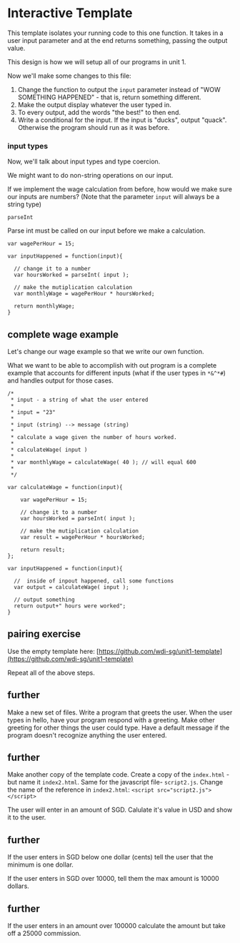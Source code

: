 # Interactive Template

This template isolates your running code to this one function. It takes in a user input parameter and at the end returns something, passing the output value.

This design is how we will setup all of our programs in unit 1.

Now we'll make some changes to this file:

1. Change the function to output the `input` parameter instead of "WOW SOMETHING HAPPENED" - that is, return something different.
2. Make the output display whatever the user typed in.
3. To every output, add the words "the best!" to then end.
4. Write a conditional for the input. If the input is "ducks", output "quack". Otherwise the program should run as it was before.

### input types

Now, we'll talk about input types and type coercion.

We might want to do non-string operations on our input.

If we implement the wage calculation from before, how would we make sure our inputs are numbers? \(Note that the parameter `input` will always be a string type\)

`parseInt`

Parse int must be called on our input before we make a calculation.

```text
var wagePerHour = 15;

var inputHappened = function(input){

  // change it to a number
  var hoursWorked = parseInt( input );

  // make the mutiplication calculation
  var monthlyWage = wagePerHour * hoursWorked;

  return monthlyWage;
}
```

## complete wage example

Let's change our wage example so that we write our own function.

What we want to be able to accomplish with out program is a complete example that accounts for different inputs \(what if the user types in `*&^*#`\) and handles output for those cases.

```text
/*
 * input - a string of what the user entered
 *
 * input = "23"
 *
 * input (string) --> message (string)
 *
 * calculate a wage given the number of hours worked.
 *
 * calculateWage( input )
 *
 * var monthlyWage = calculateWage( 40 ); // will equal 600
 *
 */

var calculateWage = function(input){

    var wagePerHour = 15;

    // change it to a number
    var hoursWorked = parseInt( input );

    // make the mutiplication calculation
    var result = wagePerHour * hoursWorked;

    return result;
};

var inputHappened = function(input){

  //  inside of inpout happened, call some functions
  var output = calculateWage( input );

  // output something
  return output+" hours were worked";
}
```

## pairing exercise

Use the empty template here: [https://github.com/wdi-sg/unit1-template](https://github.com/wdi-sg/unit1-template)

Repeat all of the above steps.

## further

Make a new set of files. Write a program that greets the user. When the user types in hello, have your program respond with a greeting. Make other greeting for other things the user could type. Have a default message if the program doesn't recognize anything the user entered.

## further

Make another copy of the template code. Create a copy of the `index.html` - but name it `index2.html`. Same for the javascript file- `script2.js`. Change the name of the reference in `index2.html`: `<script src="script2.js"></script>`

The user will enter in an amount of SGD. Calulate it's value in USD and show it to the user.

## further

If the user enters in SGD below one dollar \(cents\) tell the user that the minimum is one dollar.

If the user enters in SGD over 10000, tell them the max amount is 10000 dollars.

## further

If the user enters in an amount over 100000 calculate the amount but take off a 25000 commission.

